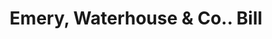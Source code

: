 ---
doi: 10.7916/D82Z2HH0
date_other: '1880'
date_other_textual: 1880-1889
form: printed ephemera
genre:
- Invoices
name:
- Emery, Waterhouse & Co.
object_in_context_url: https://biggert.cul.columbia.edu/items/view/ave_biggert_00586
subject_hierarchical_geographic:
- Portland, Maine, United States
subject_name:
- Emery, Waterhouse & Co.
title: Emery, Waterhouse & Co.. Bill
sort_title: Emery, Waterhouse & Co.. Bill
call_number: ave_biggert_00586
coordinates:
- 43.666666666666664,-70.26666666666667
pid: ave_biggert_00586
identifiers: ave_biggert_00586
thumbnail: https://derivativo-3.library.columbia.edu/iiif/2/ldpd:343610/full/!256,256/0/native.jpg
permalink: "/items/ave_biggert_00586/"
layout: iiif-image-page
---